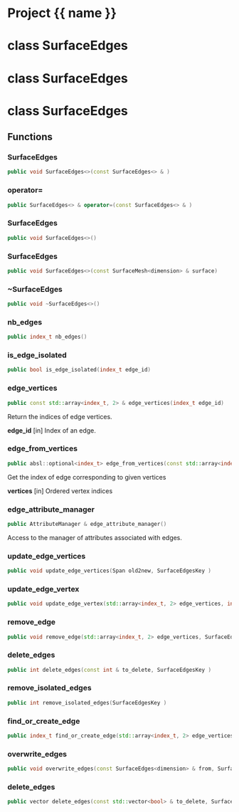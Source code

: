 <script setup>
import {useRoute} from 'vitepress'
const {path} = useRoute()
const tokens = path.split('/')
const words = tokens[2].split('-');
for (let i = 0; i < words.length; i++) {
    words[i] = words[i].charAt(0).toUpperCase() + words[i].slice(1);
    words[i] = words[i].replace('geode', 'Geode')
}
const name = words.join('-');
</script>
# Project {{ name }}

# class SurfaceEdges

# class SurfaceEdges

# class SurfaceEdges


## Functions

### SurfaceEdges

```cpp
public void SurfaceEdges<>(const SurfaceEdges<> & )
```


### operator=

```cpp
public SurfaceEdges<> & operator=(const SurfaceEdges<> & )
```


### SurfaceEdges

```cpp
public void SurfaceEdges<>()
```


### SurfaceEdges

```cpp
public void SurfaceEdges<>(const SurfaceMesh<dimension> & surface)
```


### ~SurfaceEdges

```cpp
public void ~SurfaceEdges<>()
```


### nb_edges

```cpp
public index_t nb_edges()
```


### is_edge_isolated

```cpp
public bool is_edge_isolated(index_t edge_id)
```


### edge_vertices

```cpp
public const std::array<index_t, 2> & edge_vertices(index_t edge_id)
```


 Return the indices of edge vertices.

**edge_id** [in] Index of an edge.

### edge_from_vertices

```cpp
public absl::optional<index_t> edge_from_vertices(const std::array<index_t, 2> & vertices)
```


 Get the index of edge corresponding to given vertices

**vertices** [in] Ordered vertex indices

### edge_attribute_manager

```cpp
public AttributeManager & edge_attribute_manager()
```


 Access to the manager of attributes associated with edges.

### update_edge_vertices

```cpp
public void update_edge_vertices(Span old2new, SurfaceEdgesKey )
```


### update_edge_vertex

```cpp
public void update_edge_vertex(std::array<index_t, 2> edge_vertices, index_t edge_vertex_id, index_t new_vertex_id, SurfaceEdgesKey )
```


### remove_edge

```cpp
public void remove_edge(std::array<index_t, 2> edge_vertices, SurfaceEdgesKey )
```


### delete_edges

```cpp
public int delete_edges(const int & to_delete, SurfaceEdgesKey )
```


### remove_isolated_edges

```cpp
public int remove_isolated_edges(SurfaceEdgesKey )
```


### find_or_create_edge

```cpp
public index_t find_or_create_edge(std::array<index_t, 2> edge_vertices, SurfaceEdgesKey )
```


### overwrite_edges

```cpp
public void overwrite_edges(const SurfaceEdges<dimension> & from, SurfaceEdgesKey )
```


### delete_edges

```cpp
public vector delete_edges(const std::vector<bool> & to_delete, SurfaceEdgesKey )
```



